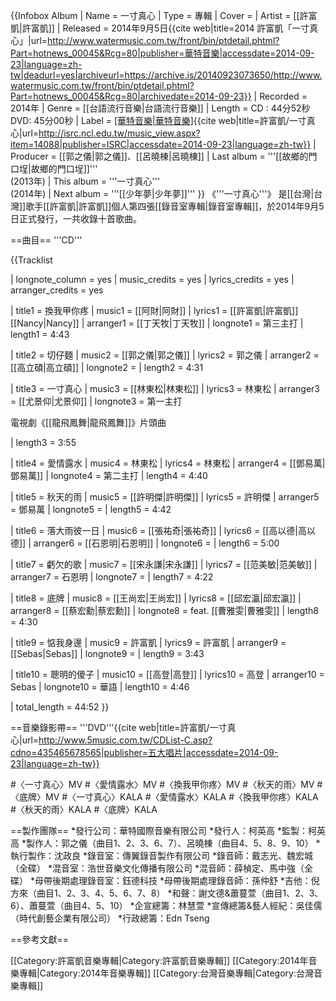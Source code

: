 {{Infobox Album
| Name  = 一寸真心
| Type  = 專輯
| Cover  = 
| Artist  = [[許富凱|許富凱]]
| Released   = 2014年9月5日<ref name=WM>{{cite web|title=2014 許富凱「一寸真心」|url=http://www.watermusic.com.tw/front/bin/ptdetail.phtml?Part=hotnews_00045&Rcg=80|publisher=華特音樂|accessdate=2014-09-23|language=zh-tw|deadurl=yes|archiveurl=https://archive.is/20140923073650/http://www.watermusic.com.tw/front/bin/ptdetail.phtml?Part=hotnews_00045&Rcg=80|archivedate=2014-09-23}}</ref>
| Recorded  = 2014年
| Genre = [[台語流行音樂|台語流行音樂]]
| Length = CD : 44分52秒<br />DVD: 45分00秒
| Label = [[華特音樂|華特音樂]](製作發行)<ref name=ISRC>{{cite web|title=許富凱/一寸真心|url=http://isrc.ncl.edu.tw/music_view.aspx?item=14088|publisher=ISRC|accessdate=2014-09-23|language=zh-tw}}</ref>
| Producer = [[郭之儀|郭之儀]]、[[呂曉棟|呂曉棟]]
| Last album = '''[[故鄉的門口埕|故鄉的門口埕]]'''<br>(2013年)
| This album = '''一寸真心'''<br>(2014年)
| Next album = '''[[少年夢|少年夢]]'''
}}
《'''一寸真心'''》 是[[台灣|台灣]]歌手[[許富凱|許富凱]]個人第四張[[錄音室專輯|錄音室專輯]]，於2014年9月5日正式發行，一共收錄十首歌曲。<ref name=WM />

==曲目==
'''CD'''<ref name=ISRC />

{{Tracklist

| longnote_column = yes
| music_credits = yes
| lyrics_credits = yes
| arranger_credits = yes

| title1 = 換我甲你疼
| music1 = [[阿財|阿財]]
| lyrics1 = [[許富凱|許富凱]]<br />[[Nancy|Nancy]]
| arranger1 = [[丁天牧|丁天牧]]
| longnote1 = 第三主打
| length1 = 4:43

| title2 = 切仔麵
| music2 = [[郭之儀|郭之儀]]
| lyrics2 = 郭之儀
| arranger2 = [[高立碩|高立碩]]
| longnote2 = 
| length2 = 4:31

| title3 = 一寸真心
| music3 = [[林東松|林東松]]
| lyrics3 = 林東松
| arranger3 = [[尤景仰|尤景仰]]
| longnote3 = 第一主打<br />

電視劇《[[龍飛鳳舞|龍飛鳳舞]]》片頭曲

| length3 = 3:55

| title4 = 愛情露水
| music4 = 林東松
| lyrics4 = 林東松
| arranger4 = [[鄧易萬|鄧易萬]]
| longnote4 = 第二主打
| length4 = 4:40

| title5 = 秋天的雨
| music5 = [[許明傑|許明傑]]
| lyrics5 = 許明傑
| arranger5 = 鄧易萬
| longnote5 = 
| length5 = 4:42

| title6 = 落大雨彼一日
| music6 = [[張祐奇|張祐奇]]
| lyrics6 = [[高以德|高以德]]
| arranger6 = [[石恩明|石恩明]]
| longnote6 = 
| length6 = 5:00

| title7 = 虧欠的歌
| music7 = [[宋永謙|宋永謙]]
| lyrics7 = [[范美敏|范美敏]]
| arranger7 = 石恩明
| longnote7 = 
| length7 = 4:22

| title8 = 底牌
| music8 = [[王尚宏|王尚宏]]
| lyrics8 = [[邱宏瀛|邱宏瀛]]
| arranger8 = [[蔡宏勳|蔡宏勳]]
| longnote8 = feat. [[曹雅雯|曹雅雯]]
| length8 = 4:30

| title9 = 惦我身邊
| music9 = 許富凱
| lyrics9 = 許富凱
| arranger9 = [[Sebas|Sebas]]
| longnote9 = 
| length9 = 3:43

| title10 = 聰明的傻子
| music10 = [[高登|高登]]
| lyrics10 = 高登
| arranger10 = Sebas
| longnote10 = 華語
| length10 = 4:46

| total_length = 44:52
}}

==音樂錄影帶==
'''DVD'''<ref>{{cite web|title=許富凱/一寸真心|url=http://www.5music.com.tw/CDList-C.asp?cdno=435465678565|publisher=五大唱片|accessdate=2014-09-23|language=zh-tw}}</ref>

#〈一寸真心〉MV
#〈愛情露水〉MV
#〈換我甲你疼〉MV
#〈秋天的雨〉MV
#〈底牌〉MV
#〈一寸真心〉KALA
#〈愛情露水〉KALA
#〈換我甲你疼〉KALA
#〈秋天的雨〉KALA
#〈底牌〉KALA

==製作團隊==
*發行公司：華特國際音樂有限公司
*發行人：柯英高
*監製：柯英高
*製作人：郭之儀（曲目1、2、3、6、7）、呂曉棟（曲目4、5、8、9、10）
*執行製作：沈政良
*錄音室：傳翼錄音製作有限公司
*錄音師：戴志光、魏宏城（全碟）
*混音室：浩世音樂文化傳播有限公司
*混音師：薛楨定、馬中強（全碟）
*母帶後期處理錄音室：鈺德科技
*母帶後期處理錄音師：孫仲舒
*吉他：倪方來（曲目1、2、3、4、5、6、7、8）
*和聲：謝文德&蕭蔓萱（曲目1、2、3、6）、蕭蔓萱（曲目4、5、10）
*企宣總籌：林慧萱
*宣傳總籌&藝人經紀：吳佳儒（時代創藝企業有限公司）
*行政總籌：Edn Tseng

==參考文獻==
<references/>

[[Category:許富凱音樂專輯|Category:許富凱音樂專輯]]
[[Category:2014年音樂專輯|Category:2014年音樂專輯]]
[[Category:台灣音樂專輯|Category:台灣音樂專輯]]